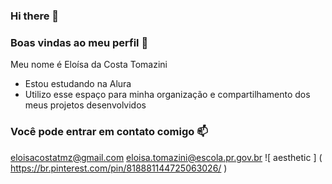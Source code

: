 ### Hi there 👋

<!--
**pinho008/pinho008** is a ✨ _special_ ✨ repository because its `README.md` (this file) appears on your GitHub profile.

Here are some ideas to get you started:

- 🔭 I’m currently working on ...
- 🌱 I’m currently learning ...
- 👯 I’m looking to collaborate on ...
- 🤔 I’m looking for help with ...
- 💬 Ask me about ...
- 📫 How to reach me: ...
- 😄 Pronouns: ...
- ⚡ Fun fact: ...
-->
### Boas vindas ao meu perfil 💙
Meu nome é Eloísa da Costa Tomazini

- Estou estudando na Alura
- Utilizo esse espaço para minha organização e compartilhamento dos meus projetos desenvolvidos
### Você pode entrar em contato comigo 📫

eloisacostatmz@gmail.com 
eloisa.tomazini@escola.pr.gov.br
![ aesthetic ] ( https://br.pinterest.com/pin/818881144725063026/ )
